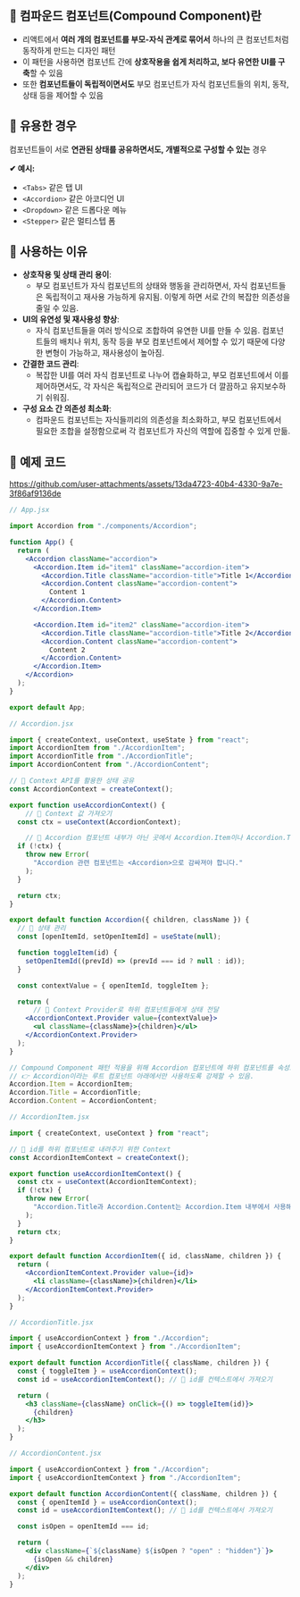 ## 📌 컴파운드 컴포넌트(Compound Component)란

- 리액트에서 **여러 개의 컴포넌트를 부모-자식 관계로 묶어서** 하나의 큰 컴포넌트처럼 동작하게 만드는 디자인 패턴
- 이 패턴을 사용하면 컴포넌트 간에 **상호작용을 쉽게 처리하고, 보다 유연한 UI를 구축**할 수 있음
- 또한 **컴포넌트들이 독립적이면서도** 부모 컴포넌트가 자식 컴포넌트들의 위치, 동작, 상태 등을 제어할 수 있음

## 📌 유용한 경우

컴포넌트들이 서로 **연관된 상태를 공유하면서도, 개별적으로 구성할 수 있는** 경우

**✔ 예시:**

- `<Tabs>` 같은 탭 UI
- `<Accordion>` 같은 아코디언 UI
- `<Dropdown>` 같은 드롭다운 메뉴
- `<Stepper>` 같은 멀티스텝 폼

## 📌 사용하는 이유

- **상호작용 및 상태 관리 용이**:
    - 부모 컴포넌트가 자식 컴포넌트의 상태와 행동을 관리하면서, 자식 컴포넌트들은 독립적이고 재사용 가능하게 유지됨. 이렇게 하면 서로 간의 복잡한 의존성을 줄일 수 있음.
- **UI의 유연성 및 재사용성 향상**:
    - 자식 컴포넌트들을 여러 방식으로 조합하여 유연한 UI를 만들 수 있음. 컴포넌트들의 배치나 위치, 동작 등을 부모 컴포넌트에서 제어할 수 있기 때문에 다양한 변형이 가능하고, 재사용성이 높아짐.
- **간결한 코드 관리**:
    - 복잡한 UI를 여러 자식 컴포넌트로 나누어 캡슐화하고, 부모 컴포넌트에서 이를 제어하면서도, 각 자식은 독립적으로 관리되어 코드가 더 깔끔하고 유지보수하기 쉬워짐.
- **구성 요소 간 의존성 최소화**:
    - 컴파운드 컴포넌트는 자식들끼리의 의존성을 최소화하고, 부모 컴포넌트에서 필요한 조합을 설정함으로써 각 컴포넌트가 자신의 역할에 집중할 수 있게 만듦.

## 📌 예제 코드

https://github.com/user-attachments/assets/13da4723-40b4-4330-9a7e-3f86af9136de

```jsx
// App.jsx

import Accordion from "./components/Accordion";

function App() {
  return (
    <Accordion className="accordion">
      <Accordion.Item id="item1" className="accordion-item">
        <Accordion.Title className="accordion-title">Title 1</Accordion.Title>
        <Accordion.Content className="accordion-content">
          Content 1
        </Accordion.Content>
      </Accordion.Item>

      <Accordion.Item id="item2" className="accordion-item">
        <Accordion.Title className="accordion-title">Title 2</Accordion.Title>
        <Accordion.Content className="accordion-content">
          Content 2
        </Accordion.Content>
      </Accordion.Item>
    </Accordion>
  );
}

export default App;

```

```jsx
// Accordion.jsx

import { createContext, useContext, useState } from "react";
import AccordionItem from "./AccordionItem";
import AccordionTitle from "./AccordionTitle";
import AccordionContent from "./AccordionContent";

// 🔔 Context API를 활용한 상태 공유
const AccordionContext = createContext();

export function useAccordionContext() {
	// 🔔 Context 값 가져오기
  const ctx = useContext(AccordionContext);

	// 🔔 Accordion 컴포넌트 내부가 아닌 곳에서 Accordion.Item이나 Accordion.Title이나 Accordion.Content를 사용하면 오류를 던짐.
  if (!ctx) {
    throw new Error(
      "Accordion 관련 컴포넌트는 <Accordion>으로 감싸져야 합니다."
    );
  }

  return ctx;
}

export default function Accordion({ children, className }) {
  // 🌴 상태 관리
  const [openItemId, setOpenItemId] = useState(null);

  function toggleItem(id) {
    setOpenItemId((prevId) => (prevId === id ? null : id));
  }

  const contextValue = { openItemId, toggleItem };

  return (
	  // 🔔 Context Provider로 하위 컴포넌트들에게 상태 전달
    <AccordionContext.Provider value={contextValue}>
      <ul className={className}>{children}</ul>
    </AccordionContext.Provider>
  );
}

// Compound Component 패턴 적용을 위해 Accordion 컴포넌트에 하위 컴포넌트를 속성으로 추가
// 👉 Accordion이라는 루트 컴포넌트 아래에서만 사용하도록 강제할 수 있음.
Accordion.Item = AccordionItem;
Accordion.Title = AccordionTitle;
Accordion.Content = AccordionContent;
```

```jsx
// AccordionItem.jsx

import { createContext, useContext } from "react";

// 🚀 id를 하위 컴포넌트로 내려주기 위한 Context
const AccordionItemContext = createContext();

export function useAccordionItemContext() {
  const ctx = useContext(AccordionItemContext);
  if (!ctx) {
    throw new Error(
      "Accordion.Title과 Accordion.Content는 Accordion.Item 내부에서 사용해야 합니다."
    );
  }
  return ctx;
}

export default function AccordionItem({ id, className, children }) {
  return (
    <AccordionItemContext.Provider value={id}>
      <li className={className}>{children}</li>
    </AccordionItemContext.Provider>
  );
}

```

```jsx
// AccordionTitle.jsx

import { useAccordionContext } from "./Accordion";
import { useAccordionItemContext } from "./AccordionItem";

export default function AccordionTitle({ className, children }) {
  const { toggleItem } = useAccordionContext();
  const id = useAccordionItemContext(); // 🚀 id를 컨텍스트에서 가져오기

  return (
    <h3 className={className} onClick={() => toggleItem(id)}>
      {children}
    </h3>
  );
}

```

```jsx
// AccordionContent.jsx

import { useAccordionContext } from "./Accordion";
import { useAccordionItemContext } from "./AccordionItem";

export default function AccordionContent({ className, children }) {
  const { openItemId } = useAccordionContext();
  const id = useAccordionItemContext(); // 🚀 id를 컨텍스트에서 가져오기

  const isOpen = openItemId === id;

  return (
    <div className={`${className} ${isOpen ? "open" : "hidden"}`}>
      {isOpen && children}
    </div>
  );
}

```
